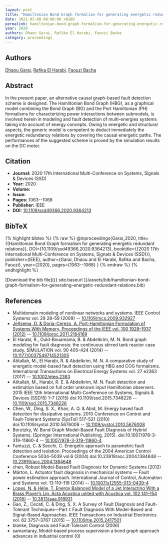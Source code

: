 ```yaml
---
layout: post
title: "Hamiltonian Bond Graph formalism for generating energetic redundant relations"
date: 2021-03-08 00:00:00 +0100
permalink: hamiltonian-bond-graph-formalism-for-generating-energetic-redundant-relations
year: 2020
authors: Dhaou Garai, Rafika El Harabi, Faouzi Bacha
category: proceedings
---
```

 
## Authors
[Dhaou Garai](authors/dhaou-garai), [Rafika El Harabi](authors/rafika-el-harabi), [Faouzi Bacha](authors/faouzi-bacha)
 
## Abstract
In the present paper, an alternative causal graph-based fault detection scheme is designed. The Hamiltonian Bond Graph (HBG), as a graphical model combining the Bond Graph (BG) and the Port Hamiltonian (PH) formalisms for characterizing power interactions between submodels, is involved herein in modeling and fault detection of multi-energies systems taking into account of energy concepts. Owing to energetic and structural aspects, the generic model is competent to deduct immediately the energetic redundancy relations by covering the causal energetic paths. The performances of the suggested scheme is proved by the simulation results on the DC motor.
 
## Citation
- **Journal:** 2020 17th International Multi-Conference on Systems, Signals &amp; Devices (SSD)
- **Year:** 2020
- **Volume:** 
- **Issue:** 
- **Pages:** 1063--1068
- **Publisher:** IEEE
- **DOI:** [10.1109/ssd49366.2020.9364213](https://doi.org/10.1109/ssd49366.2020.9364213)
 
## BibTeX
{% highlight bibtex %}
{% raw %}
@inproceedings{Garai_2020,
  title={{Hamiltonian Bond Graph formalism for generating energetic redundant relations}},
  DOI={10.1109/ssd49366.2020.9364213},
  booktitle={{2020 17th International Multi-Conference on Systems, Signals &amp; Devices (SSD)}},
  publisher={IEEE},
  author={Garai, Dhaou and El Harabi, Rafika and Bacha, Faouzi},
  year={2020},
  pages={1063--1068}
}
{% endraw %}
{% endhighlight %}
 
[Download the bib file]({{ site.baseurl }}/assets/bib/hamiltonian-bond-graph-formalism-for-generating-energetic-redundant-relations.bib)
 
## References
- Multidomain modeling of nonlinear networks and systems. IEEE Control Systems vol. 29 28–59 (2009) -- [10.1109/mcs.2009.932927](https://doi.org/10.1109/mcs.2009.932927)
- [Jeltsema, D. & Doria-Cerezo, A. Port-Hamiltonian Formulation of Systems With Memory. Proceedings of the IEEE vol. 100 1928–1937 (2012)](port-hamiltonian-formulation-of-systems-with-memory) -- [10.1109/jproc.2011.2164169](https://doi.org/10.1109/jproc.2011.2164169)
- El Harabi, R., Ould-Bouamama, B. & Abdelkrim, M. N. Bond graph modeling for fault diagnosis: the continuous stirred tank reactor case study. SIMULATION vol. 90 405–424 (2014) -- [10.1177/0037549714521305](https://doi.org/10.1177/0037549714521305)
- Atitallah, M., El Harabi, R. & Abdelkrim, M. N. A comparative study of energetic model-based fault detection using HBG and COG formalisms. International Transactions on Electrical Energy Systems vol. 27 e2363 (2017) -- [10.1002/etep.2363](https://doi.org/10.1002/etep.2363)
- Atitallah, M., Harabi, R. E. & Abdelkrim, M. N. Fault detection and estimation based on full order unknown input Hamiltonian observers. 2015 IEEE 12th International Multi-Conference on Systems, Signals &amp; Devices (SSD15) 1–7 (2015) doi:10.1109/ssd.2015.7348226 -- [10.1109/ssd.2015.7348226](https://doi.org/10.1109/ssd.2015.7348226)
- Chen, W., Ding, S. X., Khan, A. Q. & Abid, M. Energy based fault detection for dissipative systems. 2010 Conference on Control and Fault-Tolerant Systems (SysTol) 517–521 (2010) doi:10.1109/systol.2010.5676008 -- [10.1109/systol.2010.5676008](https://doi.org/10.1109/systol.2010.5676008)
- Borutzky, W. Bond Graph Model-Based Fault Diagnosis of Hybrid Systems. (Springer International Publishing, 2015). doi:10.1007/978-3-319-11860-4 -- [10.1007/978-3-319-11860-4](https://doi.org/10.1007/978-3-319-11860-4)
- Fantuzzi, C. & Secchi, C. Energetic approach to parametric fault detection and isolation. Proceedings of the 2004 American Control Conference 5034–5039 vol.6 (2004) doi:10.23919/acc.2004.1384648 -- [10.23919/acc.2004.1384648](https://doi.org/10.23919/acc.2004.1384648)
- chen, Robust Model-Based Fault Diagnosis for Dynamic Systems (2012)
- Márton, L. Actuator fault diagnosis in mechanical systems — Fault power estimation approach. International Journal of Control, Automation and Systems vol. 13 110–119 (2014) -- [10.1007/s12555-013-0439-4](https://doi.org/10.1007/s12555-013-0439-4)
- [Lopes, N. & Hélie, T. Energy Balanced Model of a Jet Interacting With a Brass Player’s Lip. Acta Acustica united with Acustica vol. 102 141–154 (2016)](energy-balanced-model-of-a-jet-interacting-with-a-brass-player-s-lip) -- [10.3813/aaa.918931](https://doi.org/10.3813/aaa.918931)
- Gao, Z., Cecati, C. & Ding, S. X. A Survey of Fault Diagnosis and Fault-Tolerant Techniques—Part I: Fault Diagnosis With Model-Based and Signal-Based Approaches. IEEE Transactions on Industrial Electronics vol. 62 3757–3767 (2015) -- [10.1109/tie.2015.2417501](https://doi.org/10.1109/tie.2015.2417501)
- blanke, Diagnosis and Fault-Tolerant Control (2006)
- samantaray, Model-based process supervision a bond graph approach advances in industrial control (0)

